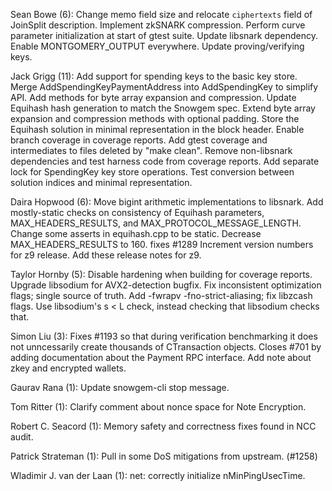 
Sean Bowe (6):
      Change memo field size and relocate `ciphertexts` field of JoinSplit description.
      Implement zkSNARK compression.
      Perform curve parameter initialization at start of gtest suite.
      Update libsnark dependency.
      Enable MONTGOMERY_OUTPUT everywhere.
      Update proving/verifying keys.

Jack Grigg (11):
      Add support for spending keys to the basic key store.
      Merge AddSpendingKeyPaymentAddress into AddSpendingKey to simplify API.
      Add methods for byte array expansion and compression.
      Update Equihash hash generation to match the Snowgem spec.
      Extend byte array expansion and compression methods with optional padding.
      Store the Equihash solution in minimal representation in the block header.
      Enable branch coverage in coverage reports.
      Add gtest coverage and intermediates to files deleted by "make clean".
      Remove non-libsnark dependencies and test harness code from coverage reports.
      Add separate lock for SpendingKey key store operations.
      Test conversion between solution indices and minimal representation.

Daira Hopwood (6):
      Move bigint arithmetic implementations to libsnark.
      Add mostly-static checks on consistency of Equihash parameters, MAX_HEADERS_RESULTS, and MAX_PROTOCOL_MESSAGE_LENGTH.
      Change some asserts in equihash.cpp to be static.
      Decrease MAX_HEADERS_RESULTS to 160. fixes #1289
      Increment version numbers for z9 release.
      Add these release notes for z9.

Taylor Hornby (5):
      Disable hardening when building for coverage reports.
      Upgrade libsodium for AVX2-detection bugfix.
      Fix inconsistent optimization flags; single source of truth.
      Add -fwrapv -fno-strict-aliasing; fix libzcash flags.
      Use libsodium's s < L check, instead checking that libsodium checks that.

Simon Liu (3):
      Fixes #1193 so that during verification benchmarking it does not unncessarily create thousands of CTransaction objects.
      Closes #701 by adding documentation about the Payment RPC interface.
      Add note about zkey and encrypted wallets.

Gaurav Rana (1):
      Update snowgem-cli stop message.

Tom Ritter (1):
      Clarify comment about nonce space for Note Encryption.

Robert C. Seacord (1):
      Memory safety and correctness fixes found in NCC audit.

Patrick Strateman (1):
      Pull in some DoS mitigations from upstream. (#1258)

Wladimir J. van der Laan (1):
      net: correctly initialize nMinPingUsecTime.